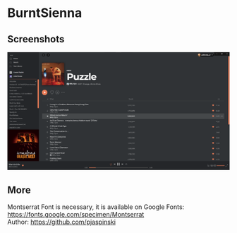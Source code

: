 # BurntSienna

## Screenshots
![BurntSienna](./screenshot.png)

## More
Montserrat Font is necessary, it is available on Google Fonts:
https://fonts.google.com/specimen/Montserrat<br>
Author: https://github.com/pjaspinski